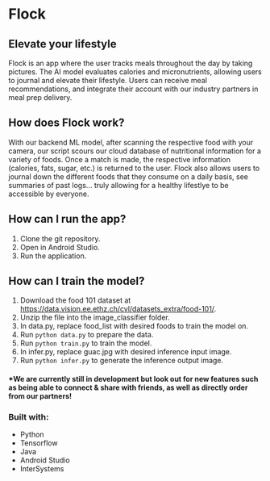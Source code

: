 # Flock
## Elevate your lifestyle
Flock is an app where the user tracks meals throughout the day by taking pictures. The AI model evaluates calories and micronutrients, allowing users to journal and elevate their lifestyle. Users can receive meal recommendations, and integrate their account with our industry partners in meal prep delivery. 

## How does Flock work?
With our backend ML model, after scanning the respective food with your camera, our script scours our cloud database of nutritional information for a variety of foods. Once a match is made, the respective information (calories, fats, sugar, etc.) is returned to the user. Flock also allows users to journal down the different foods that they consume on a daily basis, see summaries of past logs... truly allowing for a healthy lifestlye to be accessible by everyone.

## How can I run the app?
1. Clone the git repository.
2. Open in Android Studio.
3. Run the application.

## How can I train the model?
1. Download the food 101 dataset at https://data.vision.ee.ethz.ch/cvl/datasets_extra/food-101/.
2. Unzip the file into the image_classifier folder.
3. In data.py, replace food_list with desired foods to train the model on.
4. Run `python data.py` to prepare the data.
5. Run `python train.py` to train the model.
6. In infer.py, replace guac.jpg with desired inference input image.
7. Run `python infer.py` to generate the inference output image.

#### *We are currently still in development but look out for new features such as being able to connect & share with friends, as well as directly order from our partners!

### Built with: 
* Python
* Tensorflow
* Java
* Android Studio
* InterSystems

